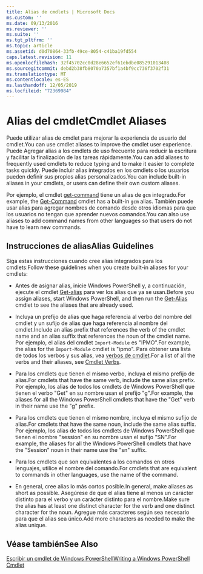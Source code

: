 ```yaml
---
title: Alias de cmdlets | Microsoft Docs
ms.custom: ''
ms.date: 09/13/2016
ms.reviewer: ''
ms.suite: ''
ms.tgt_pltfrm: ''
ms.topic: article
ms.assetid: d0d70864-33fb-49ce-8054-c41ba19fd554
caps.latest.revision: 11
ms.openlocfilehash: 32f45702cc0d28e6652ef61ebdbe085291013408
ms.sourcegitcommit: debd2b38fb8070a7357bf1a4bf9cc736f3702f31
ms.translationtype: MT
ms.contentlocale: es-ES
ms.lasthandoff: 12/05/2019
ms.locfileid: "72369984"
---
```

# <a name="cmdlet-aliases"></a><span data-ttu-id="c6880-102">Alias del cmdlet</span><span class="sxs-lookup"><span data-stu-id="c6880-102">Cmdlet Aliases</span></span>

<span data-ttu-id="c6880-103">Puede utilizar alias de cmdlet para mejorar la experiencia de usuario del cmdlet.</span><span class="sxs-lookup"><span data-stu-id="c6880-103">You can use cmdlet aliases to improve the cmdlet user experience.</span></span> <span data-ttu-id="c6880-104">Puede Agregar alias a los cmdlets de uso frecuente para reducir la escritura y facilitar la finalización de las tareas rápidamente.</span><span class="sxs-lookup"><span data-stu-id="c6880-104">You can add aliases to frequently used cmdlets to reduce typing and to make it easier to complete tasks quickly.</span></span> <span data-ttu-id="c6880-105">Puede incluir alias integrados en los cmdlets o los usuarios pueden definir sus propios alias personalizados.</span><span class="sxs-lookup"><span data-stu-id="c6880-105">You can include built-in aliases in your cmdlets, or users can define their own custom aliases.</span></span>

<span data-ttu-id="c6880-106">Por ejemplo, el cmdlet [get-command](/powershell/module/microsoft.powershell.core/get-command) tiene un alias de `gcm` integrado.</span><span class="sxs-lookup"><span data-stu-id="c6880-106">For example, the [Get-Command](/powershell/module/microsoft.powershell.core/get-command) cmdlet has a built-in `gcm` alias.</span></span> <span data-ttu-id="c6880-107">También puede usar alias para agregar nombres de comando desde otros idiomas para que los usuarios no tengan que aprender nuevos comandos.</span><span class="sxs-lookup"><span data-stu-id="c6880-107">You can also use aliases to add command names from other languages so that users do not have to learn new commands.</span></span>

## <a name="alias-guidelines"></a><span data-ttu-id="c6880-108">Instrucciones de alias</span><span class="sxs-lookup"><span data-stu-id="c6880-108">Alias Guidelines</span></span>

<span data-ttu-id="c6880-109">Siga estas instrucciones cuando cree alias integrados para los cmdlets:</span><span class="sxs-lookup"><span data-stu-id="c6880-109">Follow these guidelines when you create built-in aliases for your cmdlets:</span></span>

- <span data-ttu-id="c6880-110">Antes de asignar alias, inicie Windows PowerShell y, a continuación, ejecute el cmdlet [Get-alias](/powershell/module/Microsoft.PowerShell.Utility/Get-Alias) para ver los alias que ya se usan.</span><span class="sxs-lookup"><span data-stu-id="c6880-110">Before you assign aliases, start Windows PowerShell, and then run the [Get-Alias](/powershell/module/Microsoft.PowerShell.Utility/Get-Alias) cmdlet to see the aliases that are already used.</span></span>

- <span data-ttu-id="c6880-111">Incluya un prefijo de alias que haga referencia al verbo del nombre del cmdlet y un sufijo de alias que haga referencia al nombre del cmdlet.</span><span class="sxs-lookup"><span data-stu-id="c6880-111">Include an alias prefix that references the verb of the cmdlet name and an alias suffix that references the noun of the cmdlet name.</span></span> <span data-ttu-id="c6880-112">Por ejemplo, el alias del cmdlet `Import-Module` es "IPMO".</span><span class="sxs-lookup"><span data-stu-id="c6880-112">For example, the alias for the `Import-Module` cmdlet is "ipmo".</span></span> <span data-ttu-id="c6880-113">Para obtener una lista de todos los verbos y sus alias, vea [verbos de cmdlet](./approved-verbs-for-windows-powershell-commands.md).</span><span class="sxs-lookup"><span data-stu-id="c6880-113">For a list of all the verbs and their aliases, see [Cmdlet Verbs](./approved-verbs-for-windows-powershell-commands.md).</span></span>

- <span data-ttu-id="c6880-114">Para los cmdlets que tienen el mismo verbo, incluya el mismo prefijo de alias.</span><span class="sxs-lookup"><span data-stu-id="c6880-114">For cmdlets that have the same verb, include the same alias prefix.</span></span> <span data-ttu-id="c6880-115">Por ejemplo, los alias de todos los cmdlets de Windows PowerShell que tienen el verbo "Get" en su nombre usan el prefijo "g".</span><span class="sxs-lookup"><span data-stu-id="c6880-115">For example, the aliases for all the Windows PowerShell cmdlets that have the "Get" verb in their name use the "g" prefix.</span></span>

- <span data-ttu-id="c6880-116">Para los cmdlets que tienen el mismo nombre, incluya el mismo sufijo de alias.</span><span class="sxs-lookup"><span data-stu-id="c6880-116">For cmdlets that have the same noun, include the same alias suffix.</span></span> <span data-ttu-id="c6880-117">Por ejemplo, los alias de todos los cmdlets de Windows PowerShell que tienen el nombre "session" en su nombre usan el sufijo "SN".</span><span class="sxs-lookup"><span data-stu-id="c6880-117">For example, the aliases for all the Windows PowerShell cmdlets that have the "Session" noun in their name use the "sn" suffix.</span></span>

- <span data-ttu-id="c6880-118">Para los cmdlets que son equivalentes a los comandos en otros lenguajes, utilice el nombre del comando.</span><span class="sxs-lookup"><span data-stu-id="c6880-118">For cmdlets that are equivalent to commands in other languages, use the name of the command.</span></span>

- <span data-ttu-id="c6880-119">En general, cree alias lo más cortos posible.</span><span class="sxs-lookup"><span data-stu-id="c6880-119">In general, make aliases as short as possible.</span></span> <span data-ttu-id="c6880-120">Asegúrese de que el alias tiene al menos un carácter distinto para el verbo y un carácter distinto para el nombre.</span><span class="sxs-lookup"><span data-stu-id="c6880-120">Make sure the alias has at least one distinct character for the verb and one distinct character for the noun.</span></span> <span data-ttu-id="c6880-121">Agregue más caracteres según sea necesario para que el alias sea único.</span><span class="sxs-lookup"><span data-stu-id="c6880-121">Add more characters as needed to make the alias unique.</span></span>

## <a name="see-also"></a><span data-ttu-id="c6880-122">Véase también</span><span class="sxs-lookup"><span data-stu-id="c6880-122">See Also</span></span>

[<span data-ttu-id="c6880-123">Escribir un cmdlet de Windows PowerShell</span><span class="sxs-lookup"><span data-stu-id="c6880-123">Writing a Windows PowerShell Cmdlet</span></span>](./writing-a-windows-powershell-cmdlet.md)
